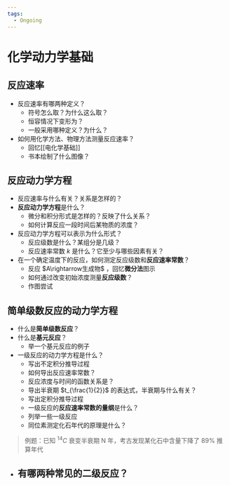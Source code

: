 ```yaml
---
tags:
  - Ongoing
---
```


# 化学动力学基础

## 反应速率

-   反应速率有哪两种定义？
    -   符号怎么取？为什么这么取？
    -   恒容情况下变形为？
    -   一般采用哪种定义？为什么？
-   如何用化学方法、物理方法测量反应速率？
    -   回忆[[电化学基础]]
    -   书本绘制了什么图像？

## 反应动力学方程

-   反应速率与什么有关？关系是怎样的？
-   **反应动力学方程**是什么？
    -   微分和积分形式是怎样的？反映了什么关系？
    -   如何计算反应一段时间后某物质的浓度？
-   反应动力学方程可以表示为什么形式？
    -   反应级数是什么？某组分是几级？
    -   反应速率常数 $k$ 是什么？它至少与哪些因素有关？
-   在一个确定温度下的反应，如何测定反应级数和**反应速率常数**？
    -   反应 $A\rightarrow生成物$ ，回忆**微分法**图示
    -   如何通过改变初始浓度测量**反应级数**？
    -   作图尝试

## 简单级数反应的动力学方程

-   什么是**简单级数反应**？
-   什么是**基元反应**？
    -   举一个基元反应的例子
-   一级反应的动力学方程是什么？
    -   写出不定积分推导过程
    -   如何导出反应速率常数？
    -   反应浓度与时间的函数关系是？
    -   导出半衰期 $t_{\frac{1}{2}}$ 的表达式，半衰期与什么有关？
    -   写出定积分推导过程
    -   一级反应的**反应速率常数的量纲**是什么？
    -   列举一些一级反应
    -   同位素测定化石年代的原理是什么？

> 例题：已知 $^{14}C$ 衰变半衰期 N 年，考古发现某化石中含量下降了 $89\%$ 推算年代

-   有哪两种常见的二级反应？
    -

